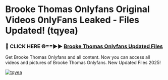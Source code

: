 # Brooke Thomas Onlyfans Original Videos 0nlyFans Leaked - Files Updated! (tqyea)

<h3>🔴 CLICK HERE 🌐==►► <a href="https://tinyurl.com/2wckxsce" rel="nofollow">Brooke Thomas Onlyfans Updated Files</a></h3>

Get Brooke Thomas Onlyfans and all content. Now you can access all videos and pictures of Brooke Thomas Onlyfans. New Updated Files 2025!

[![tqyea](https://i.imgur.com/AFduVYN.gif)](https://tinyurl.com/2wckxsce)

